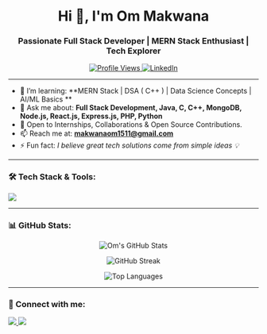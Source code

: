 
<h1 align="center">Hi 👋, I'm Om Makwana</h1>
<h3 align="center">Passionate Full Stack Developer | MERN Stack Enthusiast | Tech Explorer</h3>

<p align="center">
  <a href="https://github.com/MakwanaOm1615">
    <img src="https://komarev.com/ghpvc/?username=MakwanaOm1615&label=Profile%20views&color=0e75b6&style=flat" alt="Profile Views" />
  </a>
  <a href="https://www.linkedin.com/in/makwana-om-3b12b3288/">
    <img src="https://img.shields.io/badge/LinkedIn-Om%20Makwana-blue?logo=linkedin&logoColor=white" alt="LinkedIn" />
  </a>
</p>

---

- 🌱 I’m learning: **MERN Stack | DSA ( C++ ) | Data Science Concepts | AI/ML Basics **
- 💬 Ask me about: **Full Stack Development, Java, C, C++, MongoDB, Node.js, React.js, Express.js, PHP, Python**
- 💼 Open to Internships, Collaborations & Open Source Contributions.
- 📫 Reach me at: **makwanaom1511@gmail.com**
- ⚡ Fun fact: *I believe great tech solutions come from simple ideas 💡*

---

<h3>🛠️ Tech Stack & Tools:</h3>
<p align="left">
  <img src="https://skillicons.dev/icons?i=html,css,js,react,nodejs,mongodb,express,java,c,c++,php,python,mysql,git,github,figma,vscode" />
</p>

---

<h3>📊 GitHub Stats:</h3>
<p align="center">
  <img src="https://github-readme-stats.vercel.app/api?username=MakwanaOm1615&show_icons=true&theme=tokyonight" alt="Om's GitHub Stats" />
</p>

<p align="center">
  <img src="https://github-readme-streak-stats.herokuapp.com/?user=MakwanaOm1615&theme=tokyonight" alt="GitHub Streak" />
</p>

<p align="center">
  <img src="https://github-readme-stats.vercel.app/api/top-langs/?username=MakwanaOm1615&layout=compact&theme=tokyonight" alt="Top Languages" />
</p>

---

<h3>🤝 Connect with me:</h3>
<p align="left">
  <a href="https://www.linkedin.com/in/om-makwana-490aa7239/" target="_blank">
    <img src="https://img.shields.io/badge/LinkedIn-Om%20Makwana-blue?style=for-the-badge&logo=linkedin&logoColor=white" />
  </a>
  <a href="mailto:makwanaom1511@gmail.com" target="_blank">
    <img src="https://img.shields.io/badge/Gmail-makwanaom1511%40gmail.com-red?style=for-the-badge&logo=gmail&logoColor=white" />
  </a>
</p>
